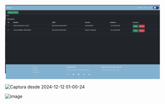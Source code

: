 ![img alt](https://raw.githubusercontent.com/GORDIAN12/CRUD/c5ecc2c4dfc597efa5d9519e618e3d31ba049c6e/list_view.jpg)

![Captura desde 2024-12-12 01-00-24](https://github.com/user-attachments/assets/cac32c5a-a80f-4acc-8a01-6cfb05296240)

![image](https://github.com/user-attachments/assets/7bf9cf9d-0edc-4bc3-8aaa-5e16cfcb0597)
